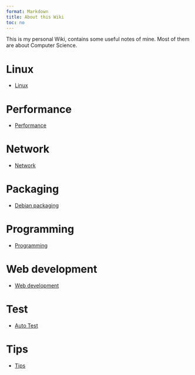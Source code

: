 ```yaml
---
format: Markdown
title: About this Wiki
toc: no
---
```


This is my personal Wiki, contains some useful notes of mine.
Most of them are about Computer Science.

# Linux
* [Linux]()

# Performance
* [Performance]()

# Network
* [Network]()

# Packaging
* [Debian packaging]()

# Programming
* [Programming]()

# Web development
* [Web development]()

# Test
* [Auto Test]()
 
# Tips
* [Tips]()